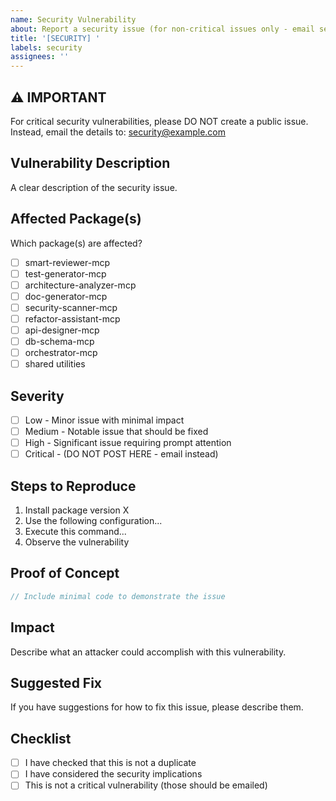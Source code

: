 ```yaml
---
name: Security Vulnerability
about: Report a security issue (for non-critical issues only - email security@example.com for critical issues)
title: '[SECURITY] '
labels: security
assignees: ''
---
```


## ⚠️ IMPORTANT

For critical security vulnerabilities, please DO NOT create a public issue.
Instead, email the details to: security@example.com

## Vulnerability Description

A clear description of the security issue.

## Affected Package(s)

Which package(s) are affected?
- [ ] smart-reviewer-mcp
- [ ] test-generator-mcp
- [ ] architecture-analyzer-mcp
- [ ] doc-generator-mcp
- [ ] security-scanner-mcp
- [ ] refactor-assistant-mcp
- [ ] api-designer-mcp
- [ ] db-schema-mcp
- [ ] orchestrator-mcp
- [ ] shared utilities

## Severity

- [ ] Low - Minor issue with minimal impact
- [ ] Medium - Notable issue that should be fixed
- [ ] High - Significant issue requiring prompt attention
- [ ] Critical - (DO NOT POST HERE - email instead)

## Steps to Reproduce

1. Install package version X
2. Use the following configuration...
3. Execute this command...
4. Observe the vulnerability

## Proof of Concept

```javascript
// Include minimal code to demonstrate the issue
```

## Impact

Describe what an attacker could accomplish with this vulnerability.

## Suggested Fix

If you have suggestions for how to fix this issue, please describe them.

## Checklist

- [ ] I have checked that this is not a duplicate
- [ ] I have considered the security implications
- [ ] This is not a critical vulnerability (those should be emailed)